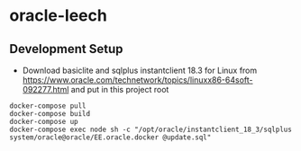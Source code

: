 # oracle-leech

## Development Setup

* Download basiclite and sqlplus instantclient 18.3 for Linux from https://www.oracle.com/technetwork/topics/linuxx86-64soft-092277.html and put in this project root
```
docker-compose pull
docker-compose build
docker-compose up
docker-compose exec node sh -c "/opt/oracle/instantclient_18_3/sqlplus system/oracle@oracle/EE.oracle.docker @update.sql"
```
